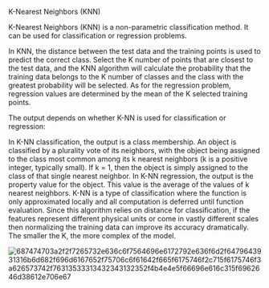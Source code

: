 K-Nearest Neighbors (KNN)

K-Nearest Neighbors (KNN) is a non-parametric classification method. It can be used for classification or regression problems.

In KNN, the distance between the test data and the training points is used to predict the correct class. Select the K number of points that are closest to the test data, and the KNN algorithm will calculate the probability that the training data belongs to the K number of classes and the class with the greatest probability will be selected. As for the regression problem, regression values are determined by the mean of the K selected training points.

The output depends on whether K-NN is used for classification or regression:

In K-NN classification, the output is a class membership. An object is classified by a plurality vote of its neighbors, with the object being assigned to the class most common among its k nearest neighbors (k is a positive integer, typically small). If k = 1, then the object is simply assigned to the class of that single nearest neighbor.
In K-NN regression, the output is the property value for the object. This value is the average of the values of k nearest neighbors.
K-NN is a type of classification where the function is only approximated locally and all computation is deferred until function evaluation. Since this algorithm relies on distance for classification, if the features represent different physical units or come in vastly different scales then normalizing the training data can improve its accuracy dramatically. The smaller the K, the more complex of the model.

![687474703a2f2f7265732e636c6f7564696e6172792e636f6d2f6479643931316b6d682f696d6167652f75706c6f61642f665f6175746f2c715f6175746f3a626573742f76313533313432343132352f4b4e4e5f66696e616c315f6962646d38612e706e67](https://user-images.githubusercontent.com/119718873/205557109-be625596-636b-4158-bea8-799406295a23.png)

